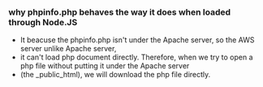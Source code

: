 

###  why phpinfo.php behaves the way it does when loaded through Node.JS ###

 - It beacuse the phpinfo.php isn't under the Apache server, so the AWS server unlike Apache server, 
 - it can't load php document directly. Therefore, when we try to open a php file without putting it under the Apache server
 - (the _public_html), we will download the php file directly. 


